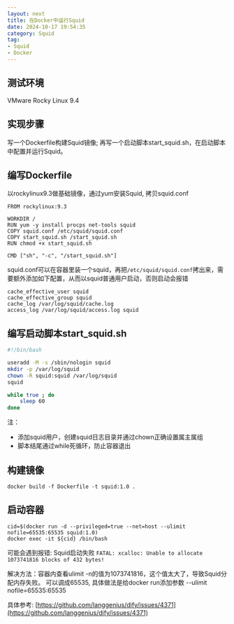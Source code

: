 ```yaml
---
layout: next
title: 在Docker中运行Squid
date: 2024-10-17 19:54:35
category: Squid
tag:
- Squid
- Docker
---
```


## 测试环境
VMware Rocky Linux 9.4

## 实现步骤
写一个Dockerfile构建Squid镜像; 再写一个启动脚本start_squid.sh，在启动脚本中配置并运行Squid。

<!-- more -->

## 编写Dockerfile
以rockylinux9.3做基础镜像，通过yum安装Squid, 拷贝squid.conf
```
FROM rockylinux:9.3

WORKDIR /
RUN yum -y install procps net-tools squid
COPY squid.conf /etc/squid/squid.conf
COPY start_squid.sh /start_squid.sh
RUN chmod +x start_squid.sh

CMD ["sh", "-c", "/start_squid.sh"]
```

squid.conf可以在容器里装一个squid，再把`/etc/squid/squid.conf`拷出来，需要额外添加如下配置，从而以squid普通用户启动，否则启动会报错
```
cache_effective_user squid
cache_effective_group squid
cache_log /var/log/squid/cache.log
access_log /var/log/squid/access.log squid
```

## 编写启动脚本start_squid.sh
```bash
#!/bin/bash

useradd -M -s /sbin/nologin squid
mkdir -p /var/log/squid
chown -R squid:squid /var/log/squid
squid

while true ; do
    sleep 60
done
```
注：
* 添加squid用户，创建squid日志目录并通过chown正确设置属主属组
* 脚本结尾通过while死循环，防止容器退出

## 构建镜像
```
docker build -f Dockerfile -t squid:1.0 .
```

## 启动容器
```
cid=$(docker run -d --privileged=true --net=host --ulimit nofile=65535:65535 squid:1.0)
docker exec -it ${cid} /bin/bash
```

可能会遇到报错: Squid启动失败 `FATAL: xcalloc: Unable to allocate 1073741816 blocks of 432 bytes!`

解决方法：容器内查看ulimit -n的值为1073741816，这个值太大了，导致Squid分配内存失败。 可以调成65535, 具体做法是给docker run添加参数 --ulimit nofile=65535:65535

具体参考: [https://github.com/langgenius/dify/issues/4371](https://github.com/langgenius/dify/issues/4371)
